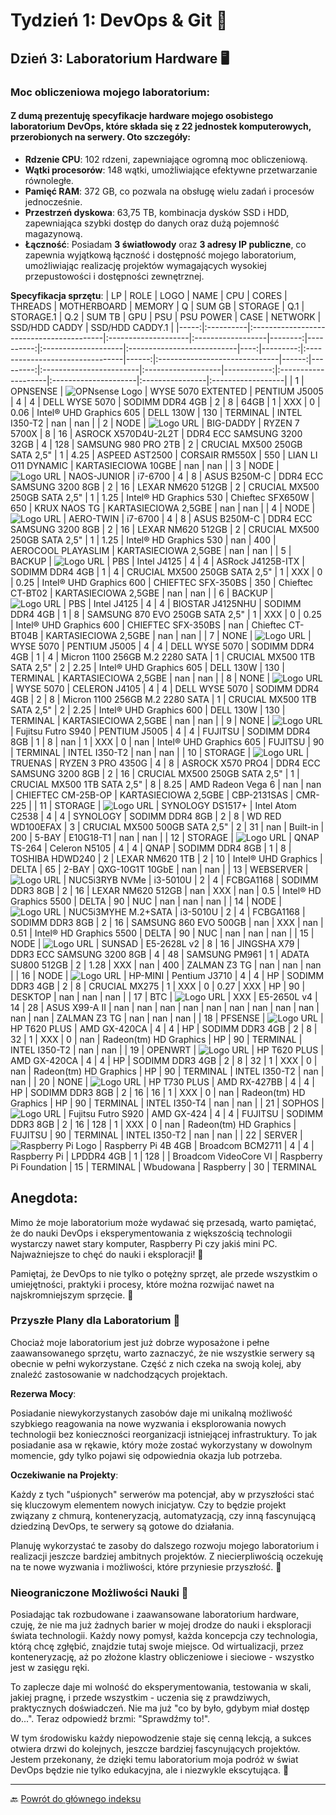 # Tydzień 1: DevOps & Git 🚀


## Dzień 3: Laboratorium Hardware 🖥️

### **Moc obliczeniowa mojego laboratorium**:

#### Z dumą prezentuję specyfikacje hardware mojego osobistego laboratorium DevOps, które składa się z 22 jednostek komputerowych, przerobionych na serwery. Oto szczegóły:

- **Rdzenie CPU**: 102 rdzeni, zapewniające ogromną moc obliczeniową.
- **Wątki procesorów**: 148 wątki, umożliwiające efektywne przetwarzanie równoległe.
- **Pamięć RAM**: 372 GB, co pozwala na obsługę wielu zadań i procesów jednocześnie.
- **Przestrzeń dyskowa**: 63,75 TB, kombinacja dysków SSD i HDD, zapewniająca szybki dostęp do danych oraz dużą pojemność magazynową.
- **Łączność**: Posiadam **3 światłowody** oraz **3 adresy IP publiczne**, co zapewnia wyjątkową łączność i dostępność mojego laboratorium, umożliwiając realizację projektów wymagających wysokiej przepustowości i dostępności zewnętrznej.



**Specyfikacja sprzętu**:
|   LP | ROLE      | LOGO                                 | NAME                | CPU               |   CORES |   THREADS | MOTHERBOARD         | MEMORY                     |   Q |   SUM GB | STORAGE                         |   Q.1 | STORAGE.1                     |   Q.2 |   SUM TB | GPU                     | PSU                |   PSU POWER | CASE                | NETWORK              | SSD/HDD CADDY   | SSD/HDD CADDY.1   |
|-----:|:----------|:-----------------------------------------|:--------------------|:------------------|--------:|----------:|:--------------------|:---------------------------|----:|---------:|:--------------------------------|------:|:------------------------------|------:|---------:|:------------------------|:-------------------|------------:|:--------------------|:---------------------|:----------------|:------------------|
|    1 | OPNSENSE  | ![OPNsense Logo](https://upload.wikimedia.org/wikipedia/commons/thumb/c/c3/Opnsense-logo.svg/600px-Opnsense-logo.svg.png?20210424075833) | WYSE 5070 EXTENTED  | PENTIUM J5005     |       4 |         4 | DELL WYSE 5070      | SODIMM DDR4 4GB            |   2 |        8 | 64GB                            |     1 | XXX                           |     0 |     0.06 | Intel® UHD Graphics 605 | DELL 130W          |         130 | TERMINAL            | INTEL I350-T2        | nan             | nan               |
|    2 | NODE      | ![Logo URL](https://www.proxmox.com/images/proxmox/Proxmox_logo_standard_hex_400px.png#joomlaImage://local-images/proxmox/Proxmox_logo_standard_hex_400px.png?width=400&height=60) | BIG-DADDY           | RYZEN 7 5700X     |       8 |        16 | ASROCK X570D4U-2L2T | DDR4 ECC SAMSUNG 3200 32GB |   4 |      128 | SAMSUNG 980 PRO 2TB             |     2 | CRUCIAL MX500 250GB SATA 2,5" |     1 |     4.25 | ASPEED AST2500          | CORSAIR RM550X     |         550 | LIAN LI O11 DYNAMIC | KARTASIECIOWA 10GBE  | nan             | nan               |
|    3 | NODE      | ![Logo URL](https://www.proxmox.com/images/proxmox/Proxmox_logo_standard_hex_400px.png#joomlaImage://local-images/proxmox/Proxmox_logo_standard_hex_400px.png?width=400&height=60) | NAOS-JUNIOR         | i7-6700           |       4 |         8 | ASUS B250M-C        | DDR4 ECC SAMSUNG 3200 8GB  |   2 |       16 | LEXAR NM620 512GB               |     2 | CRUCIAL MX500 250GB SATA 2,5" |     1 |     1.25 | Intel® HD Graphics 530  | Chieftec SFX650W   |         650 | KRUX NAOS TG        | KARTASIECIOWA 2,5GBE | nan             | nan               |
|    4 | NODE      | ![Logo URL](https://www.proxmox.com/images/proxmox/Proxmox_logo_standard_hex_400px.png#joomlaImage://local-images/proxmox/Proxmox_logo_standard_hex_400px.png?width=400&height=60) | AERO-TWIN           | i7-6700           |       4 |         8 | ASUS B250M-C        | DDR4 ECC SAMSUNG 3200 8GB  |   2 |       16 | LEXAR NM620 512GB               |     2 | CRUCIAL MX500 250GB SATA 2,5" |     1 |     1.25 | Intel® HD Graphics 530  | nan                |         400 | AEROCOOL PLAYASLIM  | KARTASIECIOWA 2,5GBE | nan             | nan               |
|    5 | BACKUP    | ![Logo URL](https://dynfi.com/media/products/proxmox-logo-color-stacked_kwS20y7.png) | PBS                 | Intel J4125       |       4 |         4 | ASRock J4125B-ITX   | SODIMM DDR4 4GB            |   1 |        4 | CRUCIAL MX500 250GB SATA 2,5"   |     1 | XXX                           |     0 |     0.25 | Intel® UHD Graphics 600 | CHIEFTEC SFX-350BS |         350 | Chieftec CT-BT02    | KARTASIECIOWA 2,5GBE | nan             | nan               |
|    6 | BACKUP    | ![Logo URL](https://dynfi.com/media/products/proxmox-logo-color-stacked_kwS20y7.png) | PBS                 | Intel J4125       |       4 |         4 | BIOSTAR J4125NHU    | SODIMM DDR4 4GB            |   1 |        8 | SAMSUNG 870 EVO 250GB SATA 2,5" |     1 | XXX                           |     0 |     0.25 | Intel® UHD Graphics 600 | CHIEFTEC SFX-350BS |         nan | Chieftec CT-BT04B   | KARTASIECIOWA 2,5GBE | nan             | nan               |
|    7 | NONE      | ![Logo URL](https://www.imprivata.com/sites/imprivata/files/2020-07/dell-logo-png-open-2000.png) | WYSE 5070           | PENTIUM J5005     |       4 |         4 | DELL WYSE 5070      | SODIMM DDR4 4GB            |   1 |        4 | Micron 1100 256GB M.2 2280 SATA |     1 | CRUCIAL MX500 1TB SATA 2,5"   |     2 |     2.25 | Intel® UHD Graphics 605 | DELL 130W          |         130 | TERMINAL            | KARTASIECIOWA 2,5GBE | nan             | nan               |
|    8 | NONE      | ![Logo URL](https://www.imprivata.com/sites/imprivata/files/2020-07/dell-logo-png-open-2000.png) | WYSE 5070           | CELERON J4105     |       4 |         4 | DELL WYSE 5070      | SODIMM DDR4 4GB            |   2 |        8 | Micron 1100 256GB M.2 2280 SATA |     1 | CRUCIAL MX500 1TB SATA 2,5"   |     2 |     2.25 | Intel® UHD Graphics 600 | DELL 130W          |         130 | TERMINAL            | KARTASIECIOWA 2,5GBE | nan             | nan               |
|    9 | NONE       | ![Logo URL](https://upload.wikimedia.org/wikipedia/commons/thumb/6/69/Fujitsu_Siemens_logo.svg/1200px-Fujitsu_Siemens_logo.svg.png) | Fujitsu Futro S940  | PENTIUM J5005     |       4 |         4 | FUJITSU             | SODIMM DDR4 8GB            |   1 |        8 | nan                             |     1 | XXX                           |     0 |   nan    | Intel® UHD Graphics 605 | FUJITSU            |          90 | TERMINAL            | INTEL I350-T2        | nan             | nan               |
|   10 | STORAGE   | ![Logo URL](https://truenas.esdebe.com/trueimages/truemas.png) | TRUENAS             | RYZEN 3 PRO 4350G |       4 |         8 | ASROCK X570 PRO4    | DDR4 ECC SAMSUNG 3200 8GB  |   2 |       16 | CRUCIAL MX500 250GB SATA 2,5"   |     1 | CRUCIAL MX500 1TB SATA 2,5"   |     8 |     8.25 | AMD Radeon Vega 6       | nan                |         nan | CHIEFTEC CM-25B-OP  | KARTASIECIOWA 2,5GBE | CBP-2131SAS     | CMR-225           |
|   11 | STORAGE   | ![Logo URL](https://encrypted-tbn0.gstatic.com/images?q=tbn:ANd9GcT8EDeuyudB59UtrZQbh52ABwOiTwAUM4RGKg&usqp=CAU) | SYNOLOGY DS1517+    | Intel Atom C2538  |       4 |         4 | SYNOLOGY            | SODIMM DDR4 8GB            |   2 |        8 | WD RED WD100EFAX                |     3 | CRUCIAL MX500 500GB SATA 2,5" |     2 |    31    | nan                     | Built-in           |         200 | 5-BAY               | E10G18-T1            | nan             | nan               |
|   12 | STORAGE   | ![Logo URL](https://marketing.qnap.com/wp-content/uploads/2021/06/QNAP_LOGO_%E6%A8%99%E6%BA%96%E8%89%B2.png) | QNAP TS-264         | Celeron N5105     |       4 |         4 | QNAP                | SODIMM DDR4 8GB            |   1 |        8 | TOSHIBA HDWD240                 |     2 | LEXAR NM620 1TB               |     2 |    10    | Intel® UHD Graphics     | DELTA              |          65 | 2-BAY               | QXG-10G1T 10GbE      | nan             | nan               |
|   13 | WEBSERVER | ![Logo URL](https://nginxproxymanager.com/icon.png) | NUC5i3RYB NVMe      | i3-5010U          |       2 |         4 | FCBGA1168           | SODIMM DDR3 8GB            |   2 |       16 | LEXAR NM620 512GB               |   nan | XXX                           |   nan |     0.5  | Intel® HD Graphics 5500 | DELTA              |          90 | NUC                 | nan                  | nan             | nan               |
|   14 | NODE      | ![Logo URL](https://www.intel.pl/content/dam/logos/intel-header-logo.svg) | NUC5i3MYHE M.2+SATA | i3-5010U          |       2 |         4 | FCBGA1168           | SODIMM DDR3 8GB            |   2 |       16 | SAMSUNG 860 EVO 500GB           |   nan | XXX                           |   nan |     0.51 | Intel® HD Graphics 5500 | DELTA              |          90 | NUC                 | nan                  | nan             | nan               |
|   15 | NODE      | ![Logo URL](https://www.proxmox.com/images/proxmox/Proxmox_logo_standard_hex_400px.png#joomlaImage://local-images/proxmox/Proxmox_logo_standard_hex_400px.png?width=400&height=60) | SUNSAD              | E5-2628L v2       |       8 |        16 | JINGSHA X79         | DDR3 ECC SAMSUNG 3200 8GB  |   4 |       48 | SAMSUNG PM961                   |     1 | ADATA SU800 512GB             |     2 |     1.28 | XXX                     | nan                |         400 | ZALMAN Z3 TG        | nan                  | nan             | nan               |
|   16 | NODE      | ![Logo URL](https://www.proxmox.com/images/proxmox/Proxmox_logo_standard_hex_400px.png#joomlaImage://local-images/proxmox/Proxmox_logo_standard_hex_400px.png?width=400&height=60) | HP-MINI             | Pentium J3710     |       4 |         4 | HP                  | SODIMM DDR3 4GB            |   2 |        8 | CRUCIAL MX275                   |     1 | XXX                           |     0 |     0.27 | XXX                     | HP                 |          90 | DESKTOP             | nan                  | nan             | nan               |
|   17 | BTC       | ![Logo URL](https://upload.wikimedia.org/wikipedia/commons/thumb/4/46/Bitcoin.svg/1200px-Bitcoin.svg.png) | XXX                 | E5-2650L v4       |      14 |        28 | ASUS X99-A II       | nan                        | nan |      nan | nan                             |   nan | nan                           |   nan |   nan    | nan                     | nan                |         nan | ZALMAN Z3 TG        | nan                  | nan             | nan               |
|   18 | PFSENSE   | ![Logo URL](https://itessential.pl/wp-content/uploads/2018/04/pfSenseColorLogoRegisteredRGB.png.webp) | HP T620 PLUS        | AMD GX-420CA      |       4 |         4 | HP                  | SODIMM DDR3 4GB            |   2 |        8 | 32                              |     1 | XXX                           |     0 |   nan    | Radeon(tm) HD Graphics  | HP                 |          90 | TERMINAL            | INTEL I350-T2        | nan             | nan               |
|   19 | OPENWRT   | ![Logo URL](https://miro.medium.com/v2/resize:fit:493/1*upZ_GGwPKrYm03_q2Q32Gg.png) | HP T620 PLUS        | AMD GX-420CA      |       4 |         4 | HP                  | SODIMM DDR3 4GB            |   2 |        8 | 32                              |     1 | XXX                           |     0 |   nan    | Radeon(tm) HD Graphics  | HP                 |          90 | TERMINAL            | INTEL I350-T2        | nan             | nan               |
|   20 | NONE       | ![Logo URL](https://upload.wikimedia.org/wikipedia/commons/thumb/a/ad/HP_logo_2012.svg/480px-HP_logo_2012.svg.png) | HP T730 PLUS        | AMD RX-427BB      |       4 |         4 | HP                  | SODIMM DDR3 8GB            |   2 |       16 | 16                              |     1 | XXX                           |     0 |   nan    | Radeon(tm) HD Graphics  | HP                 |          90 | TERMINAL            | INTEL I350-T4        | nan             | nan               |
|   21 | SOPHOS    | ![Logo URL](https://firewall.firm.in/wp-content/uploads/2018/10/sophos.png) | Fujitsu Futro S920  | AMD GX-424        |       4 |         4 | FUJITSU             | SODIMM DDR3 8GB            |   2 |       16 | 128                             |     1 | XXX                           |     0 |   nan    | Radeon(tm) HD Graphics  | FUJITSU            |          90 | TERMINAL            | INTEL I350-T2        | nan             | nan               |
| 22  | SERVER    | ![Raspberry Pi Logo](https://upload.wikimedia.org/wikipedia/ru/thumb/c/cb/Raspberry_Pi_Logo.svg/811px-Raspberry_Pi_Logo.svg.png) | Raspberry Pi 4B 4GB | Broadcom BCM2711 | 4       | 4     | Raspberry Pi                 | LPDDR4 4GB                  | 1     | 128            |                  | Broadcom VideoCore VI         | Raspberry Pi Foundation | 15      | TERMINAL            | Wbudowana              | Raspberry               | 30                  | TERMINAL


## **Anegdota**:

Mimo że moje laboratorium może wydawać się przesadą, warto pamiętać, że do nauki DevOps i eksperymentowania z większością technologii wystarczy nawet stary komputer, Raspberry Pi czy jakiś mini PC. Najważniejsze to chęć do nauki i eksploracji! 🚀

Pamiętaj, że DevOps to nie tylko o potężny sprzęt, ale przede wszystkim o umiejętności, praktyki i procesy, które można rozwijać nawet na najskromniejszym sprzęcie. 🌱


### Przyszłe Plany dla Laboratorium 🚀

Chociaż moje laboratorium jest już dobrze wyposażone i pełne zaawansowanego sprzętu, warto zaznaczyć, że nie wszystkie serwery są obecnie w pełni wykorzystane. Część z nich czeka na swoją kolej, aby znaleźć zastosowanie w nadchodzących projektach. 

**Rezerwa Mocy**:

Posiadanie niewykorzystanych zasobów daje mi unikalną możliwość szybkiego reagowania na nowe wyzwania i eksplorowania nowych technologii bez konieczności reorganizacji istniejącej infrastruktury. To jak posiadanie asa w rękawie, który może zostać wykorzystany w dowolnym momencie, gdy tylko pojawi się odpowiednia okazja lub potrzeba.

**Oczekiwanie na Projekty**:

Każdy z tych "uśpionych" serwerów ma potencjał, aby w przyszłości stać się kluczowym elementem nowych inicjatyw. Czy to będzie projekt związany z chmurą, konteneryzacją, automatyzacją, czy inną fascynującą dziedziną DevOps, te serwery są gotowe do działania.

Planuję wykorzystać te zasoby do dalszego rozwoju mojego laboratorium i realizacji jeszcze bardziej ambitnych projektów. Z niecierpliwością oczekuję na te nowe wyzwania i możliwości, które przyniesie przyszłość. 🌟


### Nieograniczone Możliwości Nauki 🌌

Posiadając tak rozbudowane i zaawansowane laboratorium hardware, czuję, że nie ma już żadnych barier w mojej drodze do nauki i eksploracji świata technologii. Każdy nowy pomysł, każda koncepcja czy technologia, którą chcę zgłębić, znajdzie tutaj swoje miejsce. Od wirtualizacji, przez konteneryzację, aż po złożone klastry obliczeniowe i sieciowe - wszystko jest w zasięgu ręki.

To zaplecze daje mi wolność do eksperymentowania, testowania w skali, jakiej pragnę, i przede wszystkim - uczenia się z prawdziwych, praktycznych doświadczeń. Nie ma już "co by było, gdybym miał dostęp do...". Teraz odpowiedź brzmi: "Sprawdźmy to!".

W tym środowisku każdy niepowodzenie staje się cenną lekcją, a sukces otwiera drzwi do kolejnych, jeszcze bardziej fascynujących projektów. Jestem przekonany, że dzięki temu laboratorium moja podróż w świat DevOps będzie nie tylko edukacyjna, ale i niezwykle ekscytująca. 🚀


---

🔙 [Powrót do głównego indeksu](https://github.com/pcmagik/100_days_to_devops)
